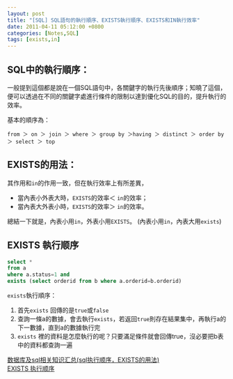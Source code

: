 ```yaml
---
layout: post
title: "[SQL] SQL語句的執行順序、EXISTS執行順序、EXISTS和IN執行效率"
date: 2011-04-11 05:12:00 +0800
categories: [Notes,SQL]
tags: [exists,in]
---
```



## SQL中的執行順序：
一般提到這個都是說在一個SQL語句中，各關鍵字的執行先後順序；知曉了這個，便可以透過在不同的關鍵字處進行條件的限制以達到優化SQL的目的，提升執行的效率。    

基本的順序為：

```
from ＞ on ＞ join ＞ where ＞ group by ＞having ＞ distinct ＞ order by ＞ select ＞ top
```

## EXISTS的用法：
其作用和`in`的作用一致，但在執行效率上有所差異，
- 當內表小外表大時，`EXISTS`的效率＜ `in`的效率；
- 當內表大外表小時，`EXISTS`的效率＞ `in`的效率。   

總結一下就是，內表小用`in`，外表小用`EXISTS`。 (內表小用`in`，內表大用`exists`)

## EXISTS 執行顺序

```sql
select * 
from a 
where a.status=1 and 
exists (select orderid from b where a.orderid=b.orderid)
```

`exists`執行順序：
1. 首先`exists` 回傳的是`true`或`false`
2. 查詢一條a的數據，會去執行`exists`，若返回`true`則存在結果集中，再執行a的下一數據，直到a的數據執行完
3. `exists` 裡的資料是怎麼執行的呢？只要滿足條件就會回傳true，沒必要把b表中的資料都查詢一遍

[数据库及sql相关知识汇总(sql执行顺序，EXISTS的用法)](https://juejin.cn/post/7096776253520216071)        
[EXISTS 执行顺序](https://www.cnblogs.com/xiaxiaomo/p/8986633.html)